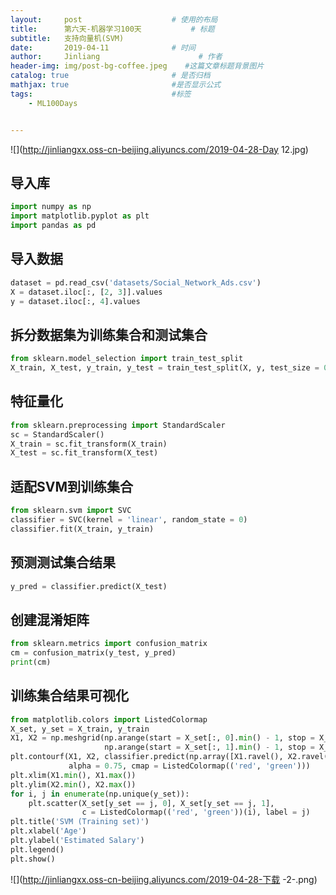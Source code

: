 ```yaml
---
layout:     post                    # 使用的布局
title:      第六天-机器学习100天           # 标题 
subtitle:   支持向量机(SVM) 
date:       2019-04-11              # 时间
author:     Jinliang                      # 作者
header-img: img/post-bg-coffee.jpeg    #这篇文章标题背景图片
catalog: true                       # 是否归档
mathjax: true                       #是否显示公式
tags:                               #标签
    - ML100Days


---
```


![](http://jinliangxx.oss-cn-beijing.aliyuncs.com/2019-04-28-Day 12.jpg)

## 导入库

```python
import numpy as np
import matplotlib.pyplot as plt
import pandas as pd
```

## 导入数据

```python
dataset = pd.read_csv('datasets/Social_Network_Ads.csv')
X = dataset.iloc[:, [2, 3]].values
y = dataset.iloc[:, 4].values
```

## 拆分数据集为训练集合和测试集合

```python
from sklearn.model_selection import train_test_split
X_train, X_test, y_train, y_test = train_test_split(X, y, test_size = 0.25, random_state = 0)
```

## 特征量化

```python
from sklearn.preprocessing import StandardScaler
sc = StandardScaler()
X_train = sc.fit_transform(X_train)
X_test = sc.fit_transform(X_test)
```

## 适配SVM到训练集合

```python
from sklearn.svm import SVC
classifier = SVC(kernel = 'linear', random_state = 0)
classifier.fit(X_train, y_train)
```

## 预测测试集合结果

```python
y_pred = classifier.predict(X_test)
```

## 创建混淆矩阵

```python
from sklearn.metrics import confusion_matrix
cm = confusion_matrix(y_test, y_pred)
print(cm)
```

## 训练集合结果可视化

```python
from matplotlib.colors import ListedColormap
X_set, y_set = X_train, y_train
X1, X2 = np.meshgrid(np.arange(start = X_set[:, 0].min() - 1, stop = X_set[:, 0].max() + 1, step = 0.01),
                     np.arange(start = X_set[:, 1].min() - 1, stop = X_set[:, 1].max() + 1, step = 0.01))
plt.contourf(X1, X2, classifier.predict(np.array([X1.ravel(), X2.ravel()]).T).reshape(X1.shape),
             alpha = 0.75, cmap = ListedColormap(('red', 'green')))
plt.xlim(X1.min(), X1.max())
plt.ylim(X2.min(), X2.max())
for i, j in enumerate(np.unique(y_set)):
    plt.scatter(X_set[y_set == j, 0], X_set[y_set == j, 1],
                c = ListedColormap(('red', 'green'))(i), label = j)
plt.title('SVM (Training set)')
plt.xlabel('Age')
plt.ylabel('Estimated Salary')
plt.legend()
plt.show()
```

![](http://jinliangxx.oss-cn-beijing.aliyuncs.com/2019-04-28-下载 -2-.png)